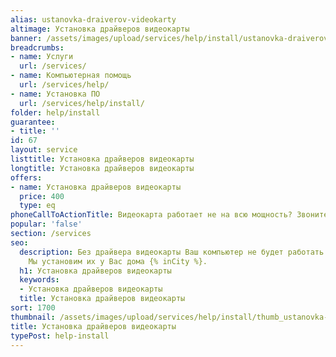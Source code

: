```yaml
---
alias: ustanovka-draiverov-videokarty
altimage: Установка драйверов видеокарты
banner: /assets/images/upload/services/help/install/ustanovka-draiverov-videokarty.jpg
breadcrumbs:
- name: Услуги
  url: /services/
- name: Компьютерная помощь
  url: /services/help/
- name: Установка ПО
  url: /services/help/install/
folder: help/install
guarantee:
- title: ''
id: 67
layout: service
listtitle: Установка драйверов видеокарты
longtitle: Установка драйверов видеокарты
offers:
- name: Установка драйверов видеокарты
  price: 400
  type: eq
phoneCallToActionTitle: Видеокарта работает не на всю мощность? Звоните!
popular: 'false'
section: /services
seo:
  description: Без драйвера видеокарты Ваш компьютер не будет работать на всю мощность.
    Мы установим их у Вас дома {% inCity %}.
  h1: Установка драйверов видеокарты
  keywords:
  - Установка драйверов видеокарты
  title: Установка драйверов видеокарты
sort: 1700
thumbnail: /assets/images/upload/services/help/install/thumb_ustanovka-draiverov-videokarty.jpg
title: Установка драйверов видеокарты
typePost: help-install
---
```

